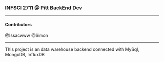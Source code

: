 ### INFSCI 2711 @ Pitt BackEnd Dev

---

#### Contributors 
@Issacwww @Simon

---

This project is an data warehouse backend connected with MySql, MongoDB, InfluxDB